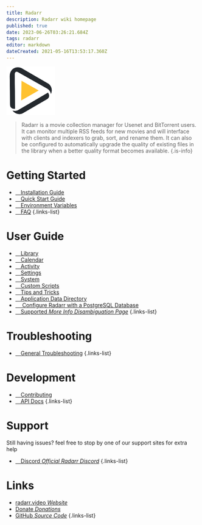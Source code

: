 ```yaml
---
title: Radarr
description: Radarr wiki homepage
published: true
date: 2023-06-26T03:26:21.684Z
tags: radarr
editor: markdown
dateCreated: 2021-05-16T13:53:17.360Z
---
```


![128.png](/assets/radarr/logos/128.png)

> Radarr is a movie collection manager for Usenet and BitTorrent users. It can monitor multiple RSS feeds for new movies and will interface with clients and indexers to grab, sort, and rename them. It can also be configured to automatically upgrade the quality of existing files in the library when a better quality format becomes available.
{.is-info}

# Getting Started

- [<i class="fas fa-plus-square"></i>&emsp;Installation Guide](/radarr/installation)
- [<i class="fas fa-book-open"></i>&emsp;Quick Start Guide](/radarr/quick-start-guide)
- [<i class="fas fa-cog"></i>&emsp;Environment Variables](/radarr/environment-variables)
- [<i class="far fa-question-circle"></i>&emsp;FAQ](/radarr/faq)
{.links-list}

# User Guide

- [<i class="fas fa-play"></i>&emsp;Library](/radarr/library)
- [<i class="fas fa-calendar-alt"></i>&emsp;Calendar](/radarr/calendar)
- [<i class="fas fa-clock"></i>&emsp;Activity](/radarr/activity)
- [<i class="fas fa-cogs"></i>&emsp;Settings](/radarr/settings)
- [<i class="fas fa-laptop"></i>&emsp;System](/radarr/system)
- [<i class="fas fa-scroll"></i>&emsp;Custom Scripts](/radarr/custom-scripts)
- [<i class="fas fa-gifts"></i>&emsp;Tips and Tricks](/radarr/tips-and-tricks)
- [<i class="fas fa-database"></i>&emsp;Application Data Directory](/radarr/appdata-directory)
- [<i class="fas fa-server"></i>&emsp; Configure Radarr with a PostgreSQL Database](/radarr/postgres-setup)
- [<i class="fas fa-cogs"></i>&emsp;Supported *More Info Disambiguation Page*](/radarr/supported)
{.links-list}

# Troubleshooting

- [<i class="far fa-life-ring"></i>&emsp;General Troubleshooting](/radarr/troubleshooting)
{.links-list}

# Development

- [<i class="fas fa-laptop-code"></i>&emsp;Contributing](/radarr/contributing)
- [<i class="fas fa-book"></i>&emsp;API Docs](https://radarr.video/docs/api/#/)
{.links-list}

# Support

Still having issues? feel free to stop by one of our support sites for extra help

- [<i class="fab fa-discord"></i>&emsp;Discord *Official Radarr Discord*](https://radarr.video/discord)
{.links-list}

# Links

- [radarr.video *Website*](https://radarr.video)
- [Donate *Donations*](https://radarr.video/donate)
- [GitHub *Source Code*](https://github.com/radarr/radarr)
{.links-list}
